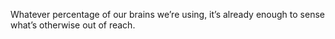 What­ev­er per­cent­age of our brains we’re using, it’s already enough to sense what’s oth­er­wise out of reach.